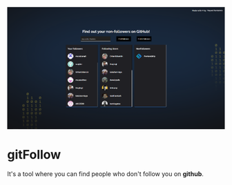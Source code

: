 <img src="src/assets/gitFollow.png">

# gitFollow 

It's a tool where you can find people who don't follow you on **github**.




